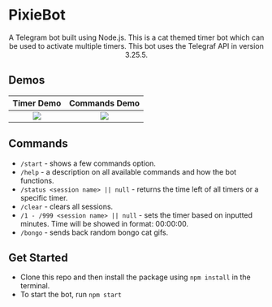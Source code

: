 # PixieBot
<p align="center">
  A Telegram bot built using Node.js. This is a cat themed timer bot which can be used to activate multiple timers. This bot uses the Telegraf API in version 3.25.5. 

## Demos
  Timer Demo             |  Commands Demo
:-------------------------:|:-------------------------:
![](/demos/demo-1.gif)  |  ![](/demos/demo-2.gif)
## Commands
  * `/start` - shows a few commands option.
  * `/help` - a description on all available commands and how the bot functions.
  * `/status <session name> || null` - returns the time left of all timers or a specific timer.
  * `/clear` - clears all sessions.
  * `/1 - /999 <session name> || null` - sets the timer based on inputted minutes. Time will be showed in format: 00:00:00.
  * `/bongo` - sends back random bongo cat gifs.
  
 ## Get Started
  * Clone this repo and then install the package using `npm install` in the terminal.
  * To start the bot, run `npm start`

